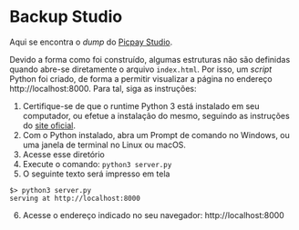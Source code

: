 # Backup Studio

Aqui se encontra o _dump_ do [Picpay Studio](https://studio.picpay.com).

Devido a forma como foi construído, algumas estruturas não são definidas quando abre-se diretamente o arquivo `index.html`. Por isso, um _script_ Python foi criado, de forma a permitir visualizar a página no endereço http://localhost:8000. Para tal, siga as instruções:

1. Certifique-se de que o runtime Python 3 está instalado em seu computador, ou efetue a instalação do mesmo, seguindo as instruções do [site oficial](https://www.python.org/downloads/).
2. Com o Python instalado, abra um Prompt de comando no Windows, ou uma janela de terminal no Linux ou macOS.
3. Acesse esse diretório
4. Execute o comando: `python3 server.py`
5. O seguinte texto será impresso em tela

```shell
$> python3 server.py
serving at http://localhost:8000
```

6. Acesse o endereço indicado no seu navegador: http://localhost:8000
